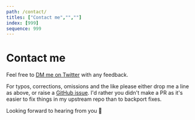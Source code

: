 ```yaml
---
path: /contact/
titles: ["Contact me","",""]
index: [999]
sequence: 999
---
```

# Contact me

Feel free to [DM me on Twitter](https://twitter.com/benjaminion_xyz/) with any feedback.

For typos, corrections, omissions and the like please either drop me a line as above, or raise a [GitHub issue](https://github.com/benjaminion/upgrading-ethereum-book/issues). I'd rather you didn't make a PR as it's easier to fix things in my upstream repo than to backport fixes.

Looking forward to hearing from you 🙂
